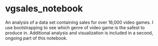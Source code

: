 # vgsales_notebook
An analysis of a data set containing sales for over 16,000 video games. I use bootstrapping to see which genre of video game is the safest to produce in. 
Additional analysis and visualization is included in a second, ongoing part of this notebook. 
